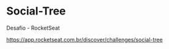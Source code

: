 # Social-Tree
<!--Desafio RocketSeat-->

Desafio - RocketSeat

https://app.rocketseat.com.br/discover/challenges/social-tree
